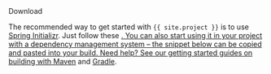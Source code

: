 <div id="download-widget">
    <div class="row-fluid download-widget--container">
        <div class="download-widget--header js-item-dropdown-widget--wrapper">
            <div class="download-widget--title">
Download
            </div>
        <div data-download-widget-controls style="display: inline-block"></div>
    </div>
    <div class="download-widget--body">
        <p>The recommended way to get started with <code>{{ site.project }}</code> is to use <a href="http://start.spring.io/">Spring Initializr</a>. Just follow these <a href="https://docs.spring.io/spring-cloud-stream/docs/Elmhurst.RELEASE/reference/htmlsingle/#_quick_start"instructions</a>.
		You can also start using it in your project with a dependency management system &ndash; the snippet below can
        be copied and pasted into your build. Need help? See our getting started guides
        on building with <a href="http://spring.io/guides/gs/maven/">Maven</a> and
        <a href="http://spring.io/guides/gs/gradle/">Gradle</a>.
        </p>
        <div class="js-download-maven-widget"></div>
        </div>
    </div>
</div>
